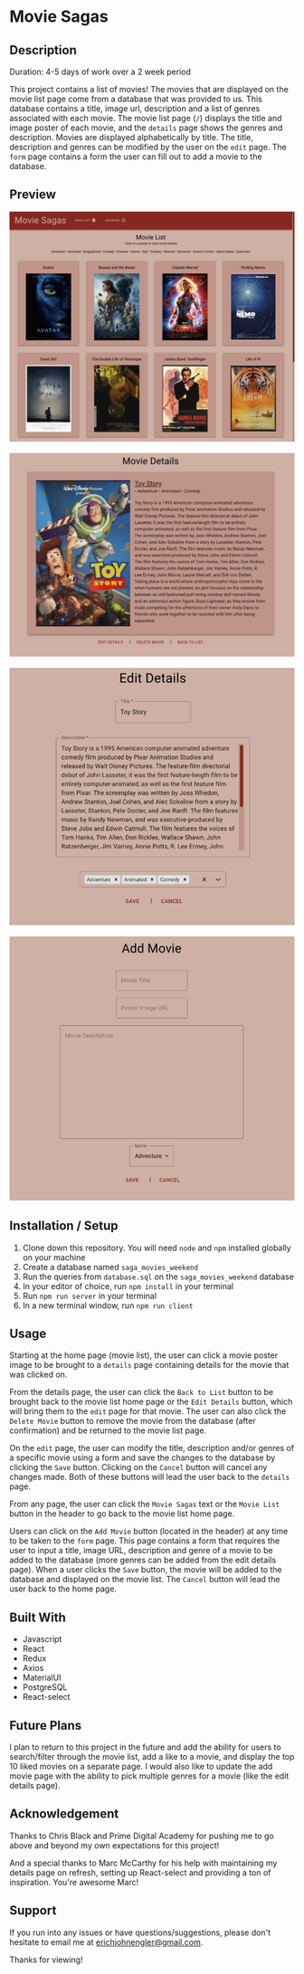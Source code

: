 # Movie Sagas

## Description

Duration: 4-5 days of work over a 2 week period

This project contains a list of movies! The movies that are displayed on the movie list page come from a database that was provided to us. This database contains a title, image url, description and a list of genres associated with each movie. The movie list page (`/`) displays the title and image poster of each movie, and the `details` page shows the genres and description. Movies are displayed alphabetically by title. The title, description and genres can be modified by the user on the `edit` page. The `form` page contains a form the user can fill out to add a movie to the database.

## Preview

![Preview 1](./public/images/previews/preview0.png)
<br /><br />
![Preview 2](./public/images/previews/preview1.png)
<br /><br />
![Preview 3](./public/images/previews/preview2.png)
<br /><br />
![Preview 4](./public/images/previews/preview3.png)

## Installation / Setup

1. Clone down this repository. You will need `node` and `npm` installed globally on your machine
2. Create a database named `saga_movies_weekend`
3. Run the queries from `database.sql` on the `saga_movies_weekend` database
4. In your editor of choice, run `npm install` in your terminal 
5. Run `npm run server` in your terminal
6. In a new terminal window, run `npm run client`

## Usage

Starting at the home page (movie list), the user can click a movie poster image to be brought to a `details` page containing details for the movie that was clicked on. 

From the details page, the user can click the `Back to List` button to be brought back to the movie list home page or the `Edit Details` button, which will bring them to the `edit` page for that movie. The user can also click the `Delete Movie` button to remove the movie from the database (after confirmation) and be returned to the movie list page.

On the `edit` page, the user can modify the title, description and/or genres of a specific movie using a form and save the changes to the database by clicking the `Save` button. Clicking on the `Cancel` button will cancel any changes made. Both of these buttons will lead the user back to the `details` page.

From any page, the user can click the `Movie Sagas` text or the `Movie List` button in the header to go back to the movie list home page.

Users can click on the `Add Movie` button (located in the header) at any time to be taken to the `form` page. This page contains a form that requires the user to input a title, image URL, description and genre of a movie to be added to the database (more genres can be added from the edit details page). When a user clicks the `Save` button, the movie will be added to the database and displayed on the movie list. The `Cancel` button will lead the user back to the home page.

## Built With

- Javascript
- React
- Redux
- Axios
- MaterialUI
- PostgreSQL
- React-select

## Future Plans

I plan to return to this project in the future and add the ability for users to search/filter through the movie list, add a like to a movie, and display the top 10 liked movies on a separate page. I would also like to update the add movie page with the ability to pick multiple genres for a movie (like the edit details page).

## Acknowledgement

Thanks to Chris Black and Prime Digital Academy for pushing me to go above and beyond my own expectations for this project!

And a special thanks to Marc McCarthy for his help with maintaining my details page on refresh, setting up React-select and providing a ton of inspiration. You're awesome Marc!

## Support

If you run into any issues or have questions/suggestions, please don't hesitate to email me at erichjohnengler@gmail.com.

Thanks for viewing!
